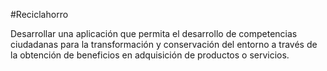 #Reciclahorro

Desarrollar una aplicación que permita el desarrollo de competencias ciudadanas para la transformación y conservación del entorno a través de la obtención de beneficios en adquisición de productos o servicios.

